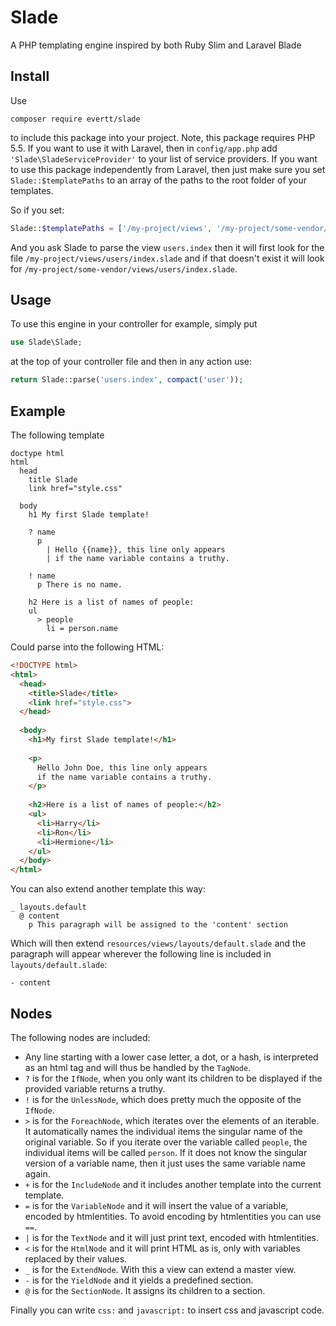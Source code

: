 # Slade
A PHP templating engine inspired by both Ruby Slim and Laravel Blade

## Install

Use

    composer require evertt/slade

to include this package into your project. Note, this package requires PHP 5.5. If you want to use it with Laravel, then in `config/app.php` add `'Slade\SladeServiceProvider'` to your list of service providers. If you want to use this package independently from Laravel, then just make sure you set `Slade::$templatePaths` to an array of the paths to the root folder of your templates.

So if you set:

```php
Slade::$templatePaths = ['/my-project/views', '/my-project/some-vendor/views'];
```

And you ask Slade to parse the view `users.index` then it will first look for the file `/my-project/views/users/index.slade` and if that doesn't exist it will look for `/my-project/some-vendor/views/users/index.slade`.

## Usage

To use this engine in your controller for example, simply put

```php
use Slade\Slade;
```

at the top of your controller file and then in any action use:

```php
return Slade::parse('users.index', compact('user'));
```


## Example

The following template

```slim
doctype html
html
  head
    title Slade
    link href="style.css"
    
  body
    h1 My first Slade template!
    
    ? name
      p
        | Hello {{name}}, this line only appears
        | if the name variable contains a truthy.
    
    ! name
      p There is no name.
      
    h2 Here is a list of names of people:
    ul
      > people
        li = person.name
```
            
Could parse into the following HTML:

```html
<!DOCTYPE html>
<html>
  <head>
    <title>Slade</title>
    <link href="style.css">
  </head>
  
  <body>
    <h1>My first Slade template!</h1>
    
    <p>
      Hello John Doe, this line only appears
      if the name variable contains a truthy.
    </p>
    
    <h2>Here is a list of names of people:</h2>
    <ul>
      <li>Harry</li>
      <li>Ron</li>
      <li>Hermione</li>
    </ul>
  </body>
</html>
```
    
You can also extend another template this way:

```slim
_ layouts.default
  @ content
    p This paragraph will be assigned to the 'content' section
```

Which will then extend `resources/views/layouts/default.slade` and the paragraph will appear wherever the following line is included in `layouts/default.slade`:

```slim
- content
```

## Nodes

The following nodes are included:

* Any line starting with a lower case letter, a dot, or a hash, is interpreted as an html tag and will thus be handled by the `TagNode`.
* `?` is for the `IfNode`, when you only want its children to be displayed if the provided variable returns a truthy.
* `!` is for the `UnlessNode`, which does pretty much the opposite of the `IfNode`.
* `>` is for the `ForeachNode`, which iterates over the elements of an iterable. It automatically names the individual items the singular name of the original variable. So if you iterate over the variable called `people`, the individual items will be called `person`. If it does not know the singular version of a variable name, then it just uses the same variable name again.
* `+` is for the `IncludeNode` and it includes another template into the current template.
* `=` is for the `VariableNode` and it will insert the value of a variable, encoded by htmlentities. To avoid encoding by htmlentities you can use `==`.
* `|` is for the `TextNode` and it will just print text, encoded with htmlentities.
* `<` is for the `HtmlNode` and it will print HTML as is, only with variables replaced by their values.
* `_` is for the `ExtendNode`. With this a view can extend a master view.
* `-` is for the `YieldNode` and it yields a predefined section.
* `@` is for the `SectionNode`. It assigns its children to a section.

Finally you can write `css:` and `javascript:` to insert css and javascript code.
